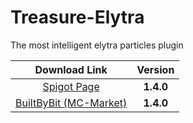 # Treasure-Elytra

The most intelligent elytra particles plugin

|                           Download Link                           |  Version  |
|:-----------------------------------------------------------------:|:---------:|
|     [Spigot Page](https://www.spigotmc.org/resources/99860/)      | **1.4.0** |
| [BuiltByBit (MC-Market)](https://builtbybit.com/resources/26794/) | **1.4.0** |
